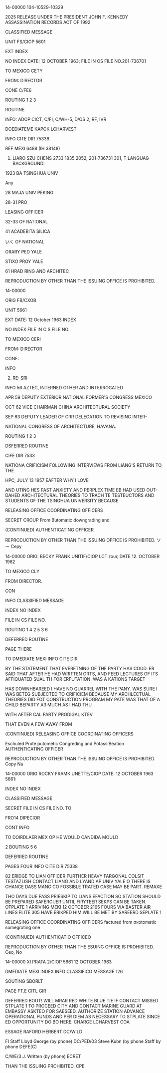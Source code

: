 14-00000
104-10529-10329

2025 RELEASE UNDER THE PRESIDENT JOHN F. KENNEDY ASSASSINATION RECORDS ACT OF 1992

CLASSIFIED MESSAGE

UNIT FS/CIOP
5601

EXT
INDEX

NO INDEX
DATE: 12 OCTOBER 1963; FILE IN OS FILE NO.201-736701

TO MEXICO CETY

FROM: DIRECTOR

CONE
C/FE6

ROUTING
1
2
3

ROUTINE

INFO: ADOP CICT, C/FI, C/WH-5, D/OS 2, RF, IVR

DOEDIATEME
KAPOK LCHARVEST

INFO
CITE DIR 75338

REF MEXI 6488 (IH 38148)

1. LIARO SZU CHENS 2733 1835 2052, 201-736731 301, T
LANGUAG
BACKGROUND:

1923 BA TSINGHUA UNIV

Any

28 MAJA UNIV PEKING

28-31 PRO

LEASING OFFICER

32-33 OF RATIONAL

41 ACADEBITA SILICA

いく OF NATIONAL

ORARY PED YALE

STIXO PROY YALE

61 HRAD RING AND ARCHITEC

REPRODUCTION BY OTHER THAN THE ISSUING OFFICE IS PROHIBITED.

14-00000

ORIG FB/CXOB

UNIT 5661

EXT
DATE: 12 October 1963 INDEX

NO INDEX
FILE IN C.S FILE NO.

TO MEXICO CERI

FROM: DIRECTOR

CONF:

INFO

2. RE: SRI

INFO 56 AZTEC, INTERNED OTHER AND INTERROGATED

APR 59 DEPUTY EXTERIOR NATIONAL FORMER'S CONGRESS MEXICO

OCT 62 VICE CHAIRMAN CHINA ARCHITECTURAL SOCIETY

SEP 63 DEPUTY LEADER OF CRR DELEGATION TO REVISING INTER-

NATIONAL CONGRESS OF ARCHITECTURE, HAVANA.

ROUTING
1
2
3

DSFERRED
ROUTINE

CIFE DIR 7533

NATIONA CRIFICISM FOLLOWING INTERVIEWS FROM LIANG'S RETURN TO THE

HPC, JULY 13 1957 EAFTER WHY I LOVE

AND UTING HES PAST ANXIETY AND PERPLEX
TIME EB HAD USED OUT-DAHED ARCHITECTURAL THEORIES TO TRACH TE
TESTEUCTORS AND STUDENTS OF THE TSINGHUA UNIVERSITY BECAUSE

RELEASING OFFICE COORDINATING OFFICERS

SECRET
CROUP
From Butomatic
downgrading and

(CONTINUED)
AUTHENTICATING
OFFICER

REPRODUCTION BY OTHER THAN THE ISSUING OFFICE IS PROHIBITED.
ソー
Cepy

14-00000
ORIG: BECKY FRANK
UNITIF/CIOP
LCT
τους
DATE 12. OCTOBER 1962

TO MEXICO CLY

FROM DIRECTOR.

CON

INFO
CLASSIFIED MESSAGE

INDEX
NO INDEX

FILE IN CS FILE NO.

ROUTING
1 4
2 5
3 6

DEFERRED
ROUTINE

PAGE THERE

TO DMEDIATE MEXI INFO CITE DIR

BY THE STATEMENT THAT EVERETNING OF THE PARTY HAS COOD. ER SAID THAT AFTER HE
HAD WRITTEN ORTS, AND FEED LECTURES OF ITS AFFIQUATED
SUAL TH FOR ERFUTATION. WAS A KATIONS TARGET

HAS DOWNHBAREED I HAVE NO QUARREL WITH THE PANY.
WAS SURE I WAS BETEG SUBJECTED TO CRIFICIEM BECAUSE MY ARCHLECTUAL THEORIES
DID FOT
CONSTRUCTION PROGRAM MY PATE WAS
THAT OF A CHILD BEPARTY A3 MUCH AS I HAD THU

WITH
AFTER CAL PARTY PRODIGAL
KTEV

THAT EVEN A FEW AWAY FROM

(CONTINUED)
RELEASING OFFICE COORDINATING OFFICERS

Eschuled Prote putometic
Congreding and
PotassiBeation
AUTHENTICATING
OFFICER

REPRODUCTION BY OTHER THAN THE ISSUING OFFICE IS PROHIBITED.
Copy Na

14-00000
ORIG ROCKY FRAMK
UNETTE/CIOP
DATE: 12 OCTOBER 1963
5661:

INDEX
NO INDEX

CLASSIFIED MESSAGE

SECRET
FILE IN CS FILE NO.
TO

FRO14 DIPECIOR

CONT
INFO

TO DOIRDLAER MEX
OP
HE WOULD
CANDIDA
MOULD

2
BOUTING
5
6

DEFERRED
ROUTINE

PAGES FOUR
INFO
CITE DIR 75338

82
ERIDGE TO LIAN
OFFICER
FURTHER
HEAVY FARGONAL COLSIT
TESTAZLISH CONTACT LIANG AND
LYAND AP UNIV YALE O
THERE IS CHANCE
DASS MANG CO
FOSSIBLE
TRATED CASE
MAY BE
PART.
REMAXE

THO DAYS DUE
PASS PRIESKIP TO
LIANS EFACTION
SO STATION SHOULD BE PREPARED SAFERGUER UNTIL FIRYTEER SEKPS CAN BE TAKEN.
OTPLATE 1 ARRIVING MEKI 12 OCTOBER 2165 FOURS VIA BASTER
AIR LINES FLITE 305 HAVE ERIKPED HIM WILL BE MET BY SAREERD SEPLATE 1

RELEASING OFFICE COORDINATING OFFICERS
factured from σκοtomatic
somegroting one

(CONTINUED)
AUTHENTICATIO
OFFICEO

REPRODUCTION BY OTHER THAN THE ESUING OFFICE IS PROHIBITED.
Ceo, No

14-00000
XI PRATA
2/CIOP
5661
12 OCTOBER 1963

DMEDIATE MEXI
INDEX
INFO
CLASSIFICO MESSAGE
126

SOUTING
SBORLT

PAGE FT.E
CITL GIR

DEFERRED
BOUT!
WILL MRAR RED WHITE BLUE TIE IF CONTACT MISSED STPLATE 1 TO PROCEED
CITY AND CONTACT MARINE GUARD AT EMBASSY ASKTEO FOR SAESEED. AUTHORIZE
STATION ADVANCE OPERATIONAL FUNDS AND PER DIEM AS NECESSARY TO STPLATE
SINCE ED OPPORTUNITY DO BO HERE. CHARGE LCHARVEST COA

ESSAGE
RAFORD HERBERT
DC/WILD

FI Staff Lloyd George (by phone)
DC/PED/03 Steve Kubn (by phone
Staff by phone
DEFE(C)

C/WE/3 J. Written (by phone)
ECRET

THAN THE ISSUING PROHIBITED.
CPE
